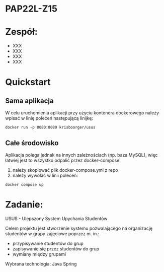 # PAP22L-Z15

# Zespół:
* XXX
* XXX
* XXX
* XXX

# Quickstart

## Sama aplikacja
W celu uruchomienia aplikacji przy użyciu kontenera dockerowego należy wpisać w linię poleceń następującą linijkę:
```shell
docker run -p 8080:8080 krisboorger/usus
```

## Całe środowisko
Aplikacja polega jednak na innych zależnościach (np. baza MySQL), więc łatwiej jest to wszystko odpalić przez docker-compose:
1. należy skopiować plik docker-compose.yml z repo
2. należy wywołać w linii poleceń:
```shell
docker compose up
```

# Zadanie:
USUS - Ulepszony System Upychania Studentów

Celem projektu jest stworzenie systemu pozwalającego na organizację studentów w grupy zajęciowe poprzez m. in.:
- przypisywanie studentów do grup
- zapisywanie się przez studentów do grup
- wymiany między grupami

Wybrana technologia: Java Spring
